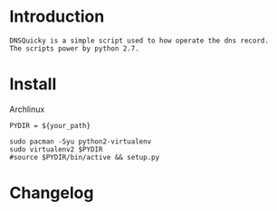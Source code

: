# Introduction
	DNSQuicky is a simple script used to how operate the dns record.
	The scripts power by python 2.7.

# Install

Archlinux
```shell
PYDIR = ${your_path}

sudo pacman -Syu python2-virtualenv
sudo virtualenv2 $PYDIR
#source $PYDIR/bin/active && setup.py
```	

# Changelog
	
